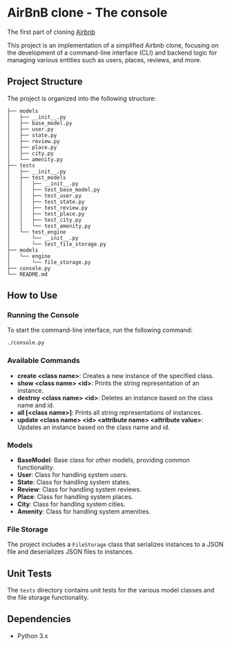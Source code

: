 # AirBnB clone - The console

The first part of cloning [Airbnb](https://www.airbnb.com/)

This project is an implementation of a simplified Airbnb clone, focusing on the development of a command-line interface (CLI) and backend logic for managing various entities such as users, places, reviews, and more.

## Project Structure

The project is organized into the following structure:

```
├── models
│   ├── __init__.py
│   ├── base_model.py
│   ├── user.py
│   ├── state.py
│   ├── review.py
│   ├── place.py
│   ├── city.py
│   └── amenity.py
├── tests
│   ├── __init__.py
│   ├── test_models
│   │   ├── __init__.py
│   │   ├── test_base_model.py
│   │   ├── test_user.py
│   │   ├── test_state.py
│   │   ├── test_review.py
│   │   ├── test_place.py
│   │   ├── test_city.py
│   │   └── test_amenity.py
│   └── test_engine
│       └── __init__.py
│       └── test_file_storage.py
├── models
│   └── engine
│       └── file_storage.py
├── console.py
└── README.md
```

## How to Use

### Running the Console

To start the command-line interface, run the following command:

```bash
./console.py
```

### Available Commands

- **create \<class name\>**: Creates a new instance of the specified class.
- **show \<class name\> \<id\>**: Prints the string representation of an instance.
- **destroy \<class name\> \<id\>**: Deletes an instance based on the class name and id.
- **all [\<class name\>]**: Prints all string representations of instances.
- **update \<class name\> \<id\> \<attribute name\> \<attribute value\>**: Updates an instance based on the class name and id.

### Models

- **BaseModel**: Base class for other models, providing common functionality.
- **User**: Class for handling system users.
- **State**: Class for handling system states.
- **Review**: Class for handling system reviews.
- **Place**: Class for handling system places.
- **City**: Class for handling system cities.
- **Amenity**: Class for handling system amenities.

### File Storage

The project includes a `FileStorage` class that serializes instances to a JSON file and deserializes JSON files to instances.

## Unit Tests

The `tests` directory contains unit tests for the various model classes and the file storage functionality.

## Dependencies

- Python 3.x
